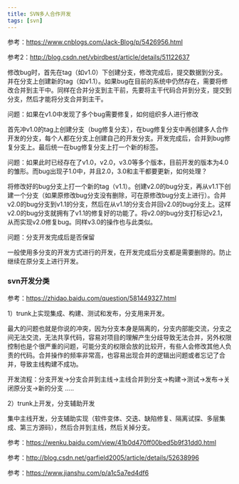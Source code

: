 ```yaml
---
title: SVN多人合作开发
tags: [svn]
---
```


参考：https://www.cnblogs.com/Jack-Blog/p/5426956.html

参考2：http://blog.csdn.net/vbirdbest/article/details/51122637

修改bug时，首先在tag（如v1.0）下创建分支，修改完成后，提交数据到分支。并在分支上创建新的tag（如v1.1）。如果bug在目前的系统中仍然存在，需要将修改合并到主干中。同样在合并分支到主干前，先要将主干代码合并到分支，提交到分支，然后才能将分支合并到主干。

问题：如果在v1.0中发现了多个bug需要修复，如何组织多人进行修改

首先冲v1.0的tag上创建分支（bug修复分支），在bug修复分支中再创建多人合作开发的分支，每个人都在分支上创建自己的开发分支。开发完成后，合并到bug修复分支上。最后统一在bug修复分支上打一个新的标签。


问题：如果此时已经存在了v1.0，v2.0，v3.0等多个版本，目前开发的版本为4.0的雏形。而bug出现子1.0中，并且2.0，3.0和主干都要更新，如何处理？

将修改好的bug分支上打一个新的tag（v1.1）。创建v2.0的bug分支，再从v1.1下创建一个分支（如果原修改bug分支没有删除，可在原修改bug分支上进行）。合并v2.0的bug分支到v1.1的分支，然后在从v1.1的分支合并回v2.0的bug分支上。这样v2.0的bug分支就拥有了v1.1的修复好的功能了。将v2.0的bug分支打标记v2.1，从而实现v2.0修复bug。同样v3.0的操作也与此类似。

问题：分支开发完成后是否保留

一般使用多分支的开发方式进行的开发，在开发完成后分支都是需要删除的。防止继续在原分支上进行开发。

### svn开发分类

参考：https://zhidao.baidu.com/question/581449327.html

1）trunk上实现集成、构建、测试和发布，分支用来开发。

最大的问题也就是你说的冲突，因为分支本身是隔离的，分支内部能交流，分支之间无法交流，无法共享代码，容易对项目的理解产生分歧导致无法合并，另外权限控制也是个很严重的问题，可能分支的权限会放的比较开，有些人会修改其他人负责的代码。合并操作的频率非常高，也容易出现合并的逻辑出问题或者忘记了合并，导致主线构建不成功。

开发流程：分支开发->分支合并到主线->主线合并到分支->构建->测试->发布->关闭原分支->新的分支 .....

2）trunk上开发，分支辅助开发

集中主线开发，分支辅助实现（软件变体、交迭、缺陷修复、隔离试探、多层集成、第三方源码），然后合并到主线，然后关掉分支。

参考：https://wenku.baidu.com/view/41b0d470ff00bed5b9f31dd0.html

参考：http://blog.csdn.net/garfield2005/article/details/52638996

参考：https://www.jianshu.com/p/a1c5a7ed4df6